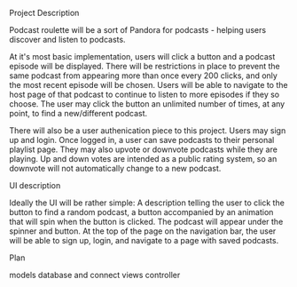 Project Description

Podcast roulette will be a sort of Pandora for podcasts - helping users discover and listen to podcasts.

At it's most basic implementation, users will click a button and a podcast episode will be displayed. There will be restrictions in place to prevent the same podcast from appearing more than once every 200 clicks, and only the most recent episode will be chosen. Users will be able to navigate to the host page of that podcast to continue to listen to more episodes if they so choose. The user may click the button an unlimited number of times, at any point, to find a new/different podcast.

There will also be a user authenication piece to this project. Users may sign up and login. Once logged in, a user can save podcasts to their personal playlist page. They may also upvote or downvote podcasts while they are playing. Up and down votes are intended as a public rating system, so an downvote will not automatically change to a new podcast.

UI description

Ideally the UI will be rather simple: A description telling the user to click the button to find a random podcast, a button accompanied by an animation that will spin when the button is clicked. The podcast will appear under the spinner and button. At the top of the page on the navigation bar, the user will be able to sign up, login, and navigate to a page with saved podcasts.

Plan

models
database and connect
views
controller
